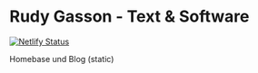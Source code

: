 Rudy Gasson - Text & Software
============
[![Netlify Status](https://api.netlify.com/api/v1/badges/514d19dc-831d-4d43-b1a5-10f628627d49/deploy-status)](https://app.netlify.com/sites/bitbooks/deploys)

Homebase und Blog (static)